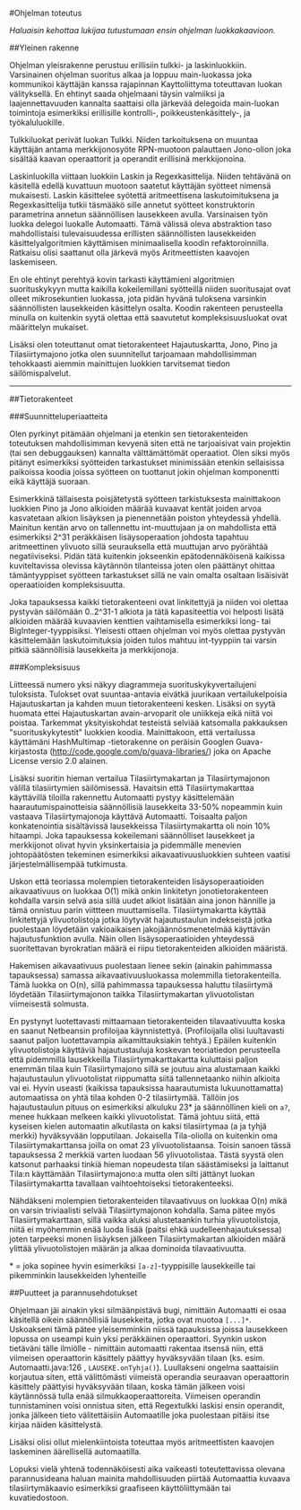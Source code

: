 #Ohjelman toteutus

*Haluaisin kehottaa lukijaa tutustumaan ensin ohjelman luokkakaavioon.*

##Yleinen rakenne

Ohjelman yleisrakenne perustuu erillisiin tulkki- ja laskinluokkiin. Varsinainen
ohjelman suoritus alkaa ja loppuu main-luokassa joka kommunikoi käyttäjän kanssa
rajapinnan Kayttoliittyma toteuttavan luokan välityksellä. En ehtinyt saada
ohjelmaani täysin valmiiksi ja laajennettavuuden kannalta saattaisi olla
järkevää delegoida main-luokan toimintoja esimerkiksi erillisille kontrolli-,
poikkeustenkäsittely-, ja työkaluluokille.

Tulkkiluokat perivät luokan Tulkki. Niiden tarkoituksena on muuntaa käyttäjän
antama merkkijonosyöte RPN-muotoon palauttaen Jono-olion joka sisältää kaavan
operaattorit ja operandit erillisinä merkkijonoina.

Laskinluokilla viittaan luokkiin Laskin ja Regexkasittelija. Niiden tehtävänä on
käsitellä edellä kuvattuun muotoon saatetut käyttäjän syötteet nimensä
mukaisesti. Laskin käsittelee syötettä aritmeettisena laskutoimituksena ja
Regexkasittelija tutkii täsmääkö sille annetut syötteet konstruktorin
parametrina annetun säännöllisen lausekkeen avulla. Varsinaisen työn luokka
delegoi luokalle Automaatti. Tämä välissä oleva abstraktion taso mahdollistaisi
tulevaisuudessa erillisten säännöllisten lausekkeiden käsittelyalgoritmien
käyttämisen minimaalisella koodin refaktoroinnilla. Ratkaisu olisi saattanut
olla järkevä myös Aritmeettisten kaavojen laskemiseen.

En ole ehtinyt perehtyä kovin tarkasti käyttämieni algoritmien suorituskykyyn
mutta kaikilla kokeilemillani syötteillä niiden suoritusajat ovat olleet
mikrosekuntien luokassa, jota pidän hyvänä tuloksena varsinkin säännöllisten
lausekkeiden käsittelyn osalta. Koodin rakenteen perusteella minulla on
kuitenkin syytä olettaa että saavutetut kompleksisuusluokat ovat määrittelyn
mukaiset.

Lisäksi olen toteuttanut omat tietorakenteet Hajautuskartta, Jono, Pino ja
Tilasiirtymajono jotka olen suunnitellut tarjoamaan mahdollisimman tehokkaasti
aiemmin mainittujen luokkien tarvitsemat tiedon säilömispalvelut.

* * *

##Tietorakenteet

###Suunnitteluperiaatteita

Olen pyrkinyt pitämään ohjelmani ja etenkin sen tietorakenteiden toteutuksen
mahdollisimman kevyenä siten että ne tarjoaisivat vain projektin (tai sen
debuggauksen) kannalta välttämättömät operaatiot. Olen siksi myös pitänyt
esimerkiksi syötteiden tarkastukset minimissään etenkin sellaisissa paikoissa
koodia joissa syötteen on tuottanut jokin ohjelman komponentti eikä käyttäjä
suoraan.

Esimerkkinä tällaisesta poisjätetystä syötteen tarkistuksesta mainittakoon
luokkien Pino ja Jono alkioiden määrää kuvaavat kentät joiden arvoa kasvatetaan
alkion lisäyksen ja pienennetään poiston yhteydessä yhdellä. Mainitun kentän
arvo on tallennettu int-muuttujaan ja on mahdollista että esimerkiksi 2^31
peräkkäisen lisäysoperaation johdosta tapahtuu aritmeettinen ylivuoto sillä
seurauksella että muuttujan arvo pyörähtää negatiiviseksi. Pidän tätä kuitenkin
jokseenkin epätodennäköisenä kaikissa kuviteltavissa olevissa käytännön
tilanteissa joten olen päättänyt ohittaa tämäntyyppiset syötteen tarkastukset
sillä ne vain omalta osaltaan lisäisivät operaatioiden kompleksisuutta.

Joka tapauksessa kaikki tietorakenteeni ovat linkitettyjä ja niiden voi olettaa
pystyvän säilömään 0..2^31-1 alkiota ja tätä kapasiteettia voi helposti lisätä
alkioiden määrää kuvaavien kenttien vaihtamisella esimerkiksi long- tai
BigInteger-tyyppisiksi. Yleisesti ottaen ohjelman voi myös olettaa pystyvän
käsittelemään laskutoimituksia joiden tulos mahtuu int-tyyppiin tai varsin
pitkiä säännöllisiä lausekkeita ja merkkijonoja.

###Kompleksisuus

Liitteessä numero yksi näkyy diagrammeja suorituskykyvertailujeni tuloksista.
Tulokset ovat suuntaa-antavia eivätkä juurikaan vertailukelpoisia Hajautuskartan
ja kahden muun tietorakenteeni kesken. Lisäksi on syytä huomata ettei
Hajautuskartan avain-arvoparit ole uniikkeja eikä niitä voi poistaa. Tarkemmat
yksityiskohdat testeistä selviää katsomalla pakkauksen "suorituskykytestit"
luokkien koodia. Mainittakoon, että vertailussa käyttämäni HashMultimap
-tietorakenne on peräisin Googlen Guava-kirjastosta
(http://code.google.com/p/guava-libraries/) joka on Apache License versio 2.0
alainen.

Lisäksi suoritin hieman vertailua Tilasiirtymakartan ja Tilasiirtymajonon
välillä tilasiirtymien säilömisessä. Havaitsin että Tilasiirtymakarttaa
käyttävillä tiloilla rakennettu Automaatti pystyy käsittelemään
haarautumispainotteisia säännöllisiä lausekkeita 33-50% nopeammin kuin vastaava
Tilasiirtymajonoja käyttävä Automaatti. Toisaalta paljon konkatenointia
sisältävissä lausekkeissa Tilasiirtymakartta oli noin 10% hitaampi. Joka
tapauksessa kokeilemani säännölliset lausekkeet ja merkkijonot olivat hyvin
yksinkertaisia ja pidemmälle menevien johtopäätösten tekeminen esimerkiksi
aikavaativuusluokkien suhteen vaatisi järjestelmällisempää tutkimusta.

Uskon että teoriassa molempien tietorakenteiden lisäysoperaatioiden
aikavaativuus on luokkaa O(1) mikä onkin linkitetyn jonotietorakenteen kohdalla
varsin selvä asia sillä uudet alkiot lisätään aina jonon hännille ja tämä
onnistuu parin viittteen muuttamisella. Tilasiirtymakartta käyttää linkitettyjä
ylivuotolistoja jotka löytyvät hajautustaulun indekseistä jotka puolestaan
löydetään vakioaikaisen jakojäännösmenetelmää käyttävän hajautusfunktion avulla.
Näin ollen lisäysoperaatioiden yhteydessä suoritettavan byrokratian määrä ei
riipu tietorakenteiden alkioiden määristä.

Hakemisen aikavaativuus puolestaan lienee sekin (ainakin pahimmassa tapauksessa)
samassa aikavaativuusluokassa molemmilla tietorakenteilla. Tämä luokka on O(n),
sillä pahimmassa tapauksessa haluttu tilasiirtymä löydetään Tilasiirtymajonon
taikka Tilasiirtymakartan ylivuotolistan viimeisestä solmusta.

En pystynyt luotettavasti mittaamaan tietorakenteiden tilavaativuutta koska en
saanut Netbeansin profiloijaa käynnistettyä. (Profiloijalla olisi luultavasti
saanut paljon luotettavampia aikamittauksiakin tehtyä.) Epäilen kuitenkin
ylivuotolistoja käyttäviä hajautustauluja koskevan teoriatiedon perusteella että
pidemmillä lausekkeilla Tilasiirtymakarttakartta kuluttaisi paljon enemmän tilaa
kuin Tilasiirtymajono sillä se joutuu aina alustamaan kaikki hajautustaulun
ylivuotolistat riippumatta siitä tallennetaanko niihin alkioita vai ei. Hyvin
useasti (kaikissa tapauksissa haarautumista lukuunottamatta) automaatissa on
yhtä tilaa kohden 0-2 tilasiirtymää. Tällöin jos hajautustaulun pituus on
esimerkiksi alkuluku 23* ja säännöllinen kieli on `a?`, menee hukkaan melkeen
kaikki ylivuotolistat. Tämä johtuu siitä, että kyseisen kielen automaatin
alkutilasta on kaksi tilasiirtymaa (a ja tyhjä merkki) hyväksyvään lopputilaan.
Jokaisella Tila-oliolla on kuitenkin oma Tilasiirtymakarttansa joilla on omat
23 ylivuotolistaansa. Toisin sanoen tässä tapauksessa 2 merkkiä varten luodaan
56 ylivuotolistaa. Tästä syystä olen katsonut parhaaksi tinkiä hieman nopeudesta
tilan säästämiseksi ja laittanut Tila:n käyttämään Tilasiirtymajono:a mutta olen
silti jättänyt luokan Tilasiirtymakartta tavallaan vaihtoehtoiseksi
tietorakenteeksi.

Nähdäkseni molempien tietorakenteiden tilavaativuus on luokkaa
O(n) mikä on varsin triviaalisti selvää Tilasiirtymajonon kohdalla. Sama pätee
myös Tilasiirtymakarttaan, sillä vaikka aluksi alustetaankin turhia
ylivuotolistoja, niitä ei myöhemmin enää luoda lisää (paitsi ehkä
uudelleenhajautuksessa) joten tarpeeksi monen lisäyksen jälkeen
Tilasiirtymakartan alkioiden määrä ylittää ylivuotolistojen määrän ja alkaa
dominoida tilavaativuutta.

\* = joka sopinee hyvin esimerkiksi `[a-z]`-tyyppisille lausekkeille tai
pikemminkin lausekkeiden lyhenteille

##Puutteet ja parannusehdotukset

Ohjelmaan jäi ainakin yksi silmäänpistävä bugi, nimittäin Automaatti ei osaa
käsitellä oikein säännöllisiä lausekkeita, jotka ovat muotoa `[...]*`.
Uskoakseni tämä pätee yleisemminkin niissä tapauksissa joissa lausekkeen lopussa
on useampi kuin yksi peräkkäinen operaattori. Syynkin uskon tietäväni tälle
ilmiölle - nimittäin automaatti rakentaa itsensä niin, että viimeisen
operaattorin käsittely päättyy hyväksyvään tilaan (ks. esim. Automaatti.java:126
, `LAUSEKE.onTyhja()`). Luullakseni ongelma saattaisiin korjautua siten, että
välittömästi viimeistä operandia seuraavan operaattorin käsittely päättyisi
hyväksyvään tilaan, koska tämän jälkeen voisi käytännössä tulla enää
silmukkaoperaattoreita. Viimeisen operandin tunnistaminen voisi onnistua siten,
että Regextulkki laskisi ensin operandit, jonka jälkeen tieto välitettäisiin
Automaatille joka puolestaan pitäisi itse kirjaa näiden käsittelystä.

Lisäksi olisi ollut mielenkiintoista toteuttaa myös aritmeettisten kaavojen
laskeminen äärellisellä automaatilla.

Lopuksi vielä yhtenä todennäköisesti aika vaikeasti toteutettavissa olevana
parannusideana haluan mainita mahdollisuuden piirtää Automaattia kuvaava
tilasiirtymäkaavio esimerkiksi graafiseen käyttöliittymään tai kuvatiedostoon.
